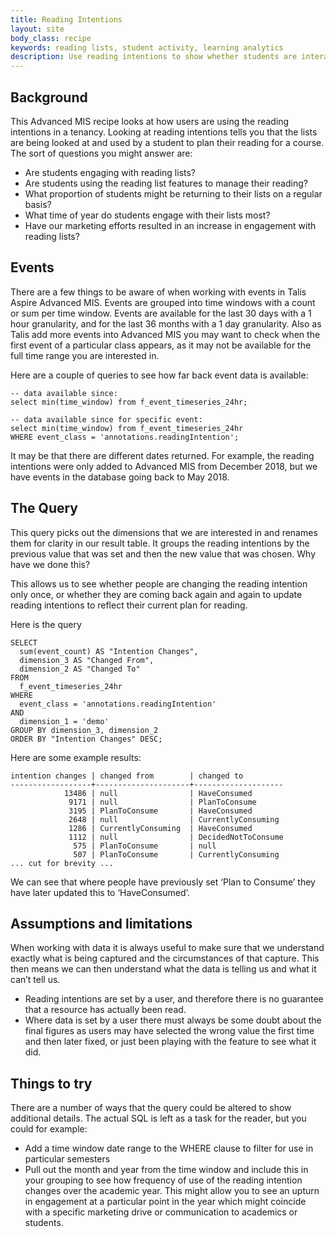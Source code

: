 ```yaml
---
title: Reading Intentions
layout: site
body_class: recipe
keywords: reading lists, student activity, learning analytics
description: Use reading intentions to show whether students are interacting with lists. Find out which students are interacting with which lists for use in retention metrics.
---
```


## Background
This Advanced MIS recipe looks at how users are using the reading intentions in a tenancy. Looking at reading intentions tells you that the lists are being looked at and used by a student to plan their reading for a course. The sort of questions you might answer are:

* Are students engaging with reading lists?
* Are students using the reading list features to manage their reading?
* What proportion of students might be returning to their lists on a regular basis?
* What time of year do students engage with their lists most?
* Have our marketing efforts resulted in an increase in engagement with reading lists?


## Events

There are a few things to be aware of when working with events in Talis Aspire Advanced MIS. Events are grouped into time windows with a count or sum per time window.  Events are available for the last 30 days with a 1 hour granularity, and for the last 36 months with a 1 day granularity.  Also as Talis add more events into Advanced MIS you may want to check when the first event of a particular class appears, as it may not be available for the full time range you are interested in.

Here are a couple of queries to see how far back event data is available:

```redshift
-- data available since:
select min(time_window) from f_event_timeseries_24hr;
 
-- data available since for specific event:
select min(time_window) from f_event_timeseries_24hr
WHERE event_class = 'annotations.readingIntention';
```

It may be that there are different dates returned. For example, the reading intentions were only added to Advanced MIS from December 2018, but we have events in the database going back to May 2018.


## The Query

This query picks out the dimensions that we are interested in and renames them for clarity in our result table.  It groups the reading intentions by the previous value that was set and then the new value that was chosen.  Why have we done this?

This allows us to see whether people are changing the reading intention only once, or whether they are coming back again and again to update reading intentions to reflect their current plan for reading.

Here is the query

```redshift
SELECT 
  sum(event_count) AS "Intention Changes", 
  dimension_3 AS "Changed From", 
  dimension_2 AS "Changed To"
FROM 
  f_event_timeseries_24hr
WHERE 
  event_class = 'annotations.readingIntention' 
AND 
  dimension_1 = 'demo'
GROUP BY dimension_3, dimension_2
ORDER BY "Intention Changes" DESC;
```

Here are some example results:

```text
intention changes | changed from        | changed to         
------------------+---------------------+--------------------
            13486 | null                | HaveConsumed       
             9171 | null                | PlanToConsume      
             3195 | PlanToConsume       | HaveConsumed       
             2648 | null                | CurrentlyConsuming 
             1286 | CurrentlyConsuming  | HaveConsumed       
             1112 | null                | DecidedNotToConsume
              575 | PlanToConsume       | null               
              507 | PlanToConsume       | CurrentlyConsuming 
... cut for brevity ...
```

We can see that where people have previously set ‘Plan to Consume’ they have later updated this to ‘HaveConsumed’.  


## Assumptions and limitations
When working with data it is always useful to make sure that we understand exactly what is being captured and the circumstances of that capture. This then means we can then understand what the data is telling us and what it can’t tell us.

* Reading intentions are set by a user, and therefore there is no guarantee that a resource has actually been read.
* Where data is set by a user there must always be some doubt about the final figures as users may have selected the wrong value the first time and then later fixed, or just been playing with the feature to see what it did.


## Things to try 

There are a number of ways that the query could be altered to show additional details.  The actual SQL is left as a task for the reader, but you could for example:

* Add a time window date range to the WHERE clause to filter for use in particular semesters
* Pull out the month and year from the time window and include this in your grouping to see how frequency of use of the reading intention changes over the academic year. This might allow you to see an upturn in engagement at a particular point in the year which might coincide with a specific marketing drive or communication to academics or students.


